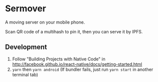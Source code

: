 # Sermover

A moving server on your mobile phone.

Scan QR code of a multihash to pin it, then you can serve it by IPFS.

## Development

1. Follow "Building Projects with Native Code" in http://facebook.github.io/react-native/docs/getting-started.html
1. ```yarn``` then ```yarn android``` (If bundler fails, just run ```yarn start``` in another terminal tab)
